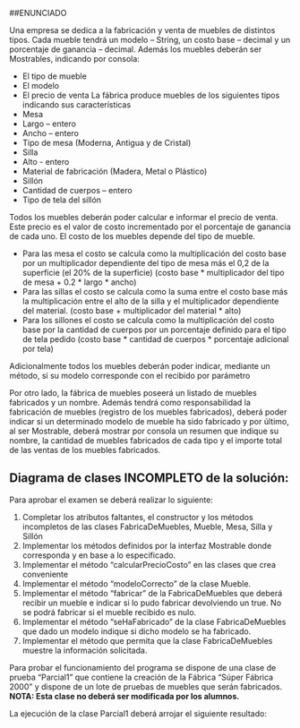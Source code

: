 ##ENUNCIADO


Una empresa se dedica a la fabricación y venta de muebles de distintos tipos. Cada mueble tendrá un modelo – String, un costo base – decimal y un porcentaje de ganancia – decimal. Además los muebles deberán ser Mostrables, indicando por consola:
- El tipo de mueble
- El modelo
- El precio de venta
La fábrica produce muebles de los siguientes tipos indicando sus características
- Mesa
- Largo – entero
- Ancho – entero
- Tipo de mesa (Moderna, Antigua y de Cristal)
- Silla
- Alto - entero
- Material de fabricación (Madera, Metal o Plástico)
- Sillón
- Cantidad de cuerpos – entero
- Tipo de tela del sillón

Todos los muebles deberán poder calcular e informar el precio de venta. Este precio es el valor de costo incrementado por el porcentaje de ganancia de cada uno.
El costo de los muebles depende del tipo de mueble. 
- Para las mesa el costo se calcula como la multiplicación del costo base por un multiplicador dependiente del tipo de mesa más el 0,2 de la superficie (el 20% de la superficie) (costo base * multiplicador del tipo de mesa + 0.2 * largo * ancho)
- Para las sillas el costo se calcula como la suma entre el costo base más la multiplicación entre el alto de la silla y el multiplicador dependiente del material. (costo base + multiplicador del material * alto)
- Para los sillones el costo se calcula como la multiplicación del costo base por la cantidad de cuerpos por un porcentaje definido para el tipo de tela pedido (costo base * cantidad de cuerpos * porcentaje adicional por tela)


Adicionalmente todos los muebles deberán poder indicar, mediante un método, si su modelo corresponde con el recibido por parámetro


Por otro lado, la fábrica de muebles poseerá un listado de muebles fabricados y un nombre. Además tendrá como responsabilidad la fabricación de muebles (registro de los muebles fabricados), deberá poder indicar si un determinado modelo de mueble ha sido fabricado y por último, al ser Mostrable, deberá mostrar por consola un resumen que indique su nombre, la cantidad de muebles fabricados de cada tipo y el importe total de las ventas de los muebles fabricados.


## Diagrama de clases INCOMPLETO de la solución:



Para aprobar el examen se deberá realizar lo siguiente:
1. Completar los atributos faltantes, el constructor y los métodos incompletos de las clases FabricaDeMuebles, Mueble, Mesa, Silla y Sillón
2. Implementar los métodos definidos por la interfaz Mostrable donde corresponda y en base a lo especificado.
3. Implementar el método “calcularPrecioCosto” en las clases que crea conveniente
4. Implementar el método “modeloCorrecto” de la clase Mueble.
5. Implementar el método “fabricar” de la FabricaDeMuebles que deberá recibir un mueble e indicar si lo pudo fabricar devolviendo un true. No se podrá fabricar si el mueble recibido es nulo.
6. Implementar el método “seHaFabricado” de la clase FabricaDeMuebles que dado un modelo indique si dicho modelo se ha fabricado.
7. Implementar el método que permita que la clase FabricaDeMuebles muestre la información solicitada.


Para probar el funcionamiento del programa se dispone de una clase de prueba ​“Parcial1” que contiene la creación de la Fábrica “Súper Fábrica 2000” y dispone de un lote de pruebas de muebles que serán fabricados.
**NOTA: Esta clase no deberá ser modificada por los alumnos.**


La ejecución de la clase Parcial1 deberá arrojar el siguiente resultado:



